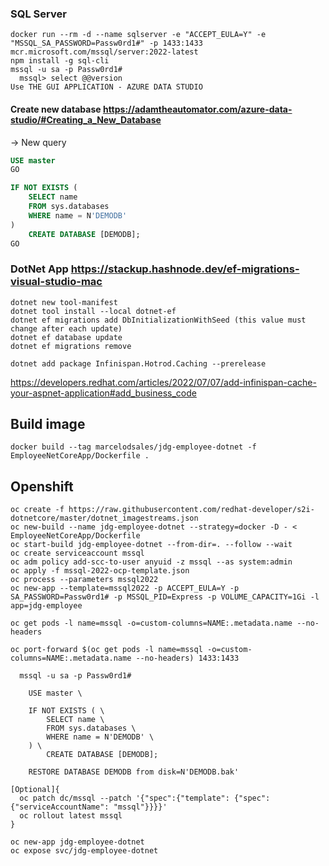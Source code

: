 ### SQL Server
```
docker run --rm -d --name sqlserver -e "ACCEPT_EULA=Y" -e "MSSQL_SA_PASSWORD=Passw0rd1#" -p 1433:1433 mcr.microsoft.com/mssql/server:2022-latest
npm install -g sql-cli
mssql -u sa -p Passw0rd1#
  mssql> select @@version
Use THE GUI APPLICATION - AZURE DATA STUDIO

```
#### Create new database https://adamtheautomator.com/azure-data-studio/#Creating_a_New_Database
-> New query  
```sql
USE master
GO

IF NOT EXISTS (
    SELECT name
    FROM sys.databases
    WHERE name = N'DEMODB'
)
    CREATE DATABASE [DEMODB];
GO
```

### DotNet App https://stackup.hashnode.dev/ef-migrations-visual-studio-mac

```
dotnet new tool-manifest
dotnet tool install --local dotnet-ef
dotnet ef migrations add DbInitializationWithSeed (this value must change after each update)
dotnet ef database update
dotnet ef migrations remove

dotnet add package Infinispan.Hotrod.Caching --prerelease
```

https://developers.redhat.com/articles/2022/07/07/add-infinispan-cache-your-aspnet-application#add_business_code


## Build image
```
docker build --tag marcelodsales/jdg-employee-dotnet -f EmployeeNetCoreApp/Dockerfile .
```

## Openshift
```
oc create -f https://raw.githubusercontent.com/redhat-developer/s2i-dotnetcore/master/dotnet_imagestreams.json
oc new-build --name jdg-employee-dotnet --strategy=docker -D - < EmployeeNetCoreApp/Dockerfile
oc start-build jdg-employee-dotnet --from-dir=. --follow --wait
oc create serviceaccount mssql
oc adm policy add-scc-to-user anyuid -z mssql --as system:admin
oc apply -f mssql-2022-ocp-template.json
oc process --parameters mssql2022
oc new-app --template=mssql2022 -p ACCEPT_EULA=Y -p SA_PASSWORD=Passw0rd1# -p MSSQL_PID=Express -p VOLUME_CAPACITY=1Gi -l app=jdg-employee

oc get pods -l name=mssql -o=custom-columns=NAME:.metadata.name --no-headers

oc port-forward $(oc get pods -l name=mssql -o=custom-columns=NAME:.metadata.name --no-headers) 1433:1433

  mssql -u sa -p Passw0rd1#

    USE master \

    IF NOT EXISTS ( \
        SELECT name \
        FROM sys.databases \
        WHERE name = N'DEMODB' \
    ) \
        CREATE DATABASE [DEMODB];

    RESTORE DATABASE DEMODB from disk=N'DEMODB.bak'

[Optional]{
  oc patch dc/mssql --patch '{"spec":{"template": {"spec":{"serviceAccountName": "mssql"}}}}'
  oc rollout latest mssql  
}

oc new-app jdg-employee-dotnet
oc expose svc/jdg-employee-dotnet
```

